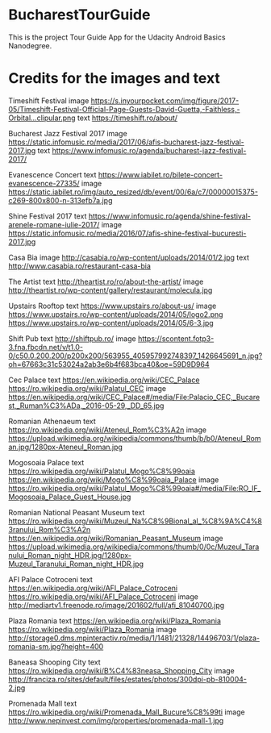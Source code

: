# BucharestTourGuide
This is the project Tour Guide App for the Udacity Android Basics Nanodegree.


# Credits for the images and text
Timeshift Festival
image
https://s.inyourpocket.com/img/figure/2017-05/Timeshift-Festival-Official-Page-Guests-David-Guetta,-Faithless,-Orbital...clipular.png
text
https://timeshift.ro/about/

Bucharest Jazz Festival 2017
image
https://static.infomusic.ro/media/2017/06/afis-bucharest-jazz-festival-2017.jpg
text
https://www.infomusic.ro/agenda/bucharest-jazz-festival-2017/

Evanescence Concert
text 
https://www.iabilet.ro/bilete-concert-evanescence-27335/
image
https://static.iabilet.ro/img/auto_resized/db/event/00/6a/c7/00000015375-c269-800x800-n-313efb7a.jpg

Shine Festival 2017
text
https://www.infomusic.ro/agenda/shine-festival-arenele-romane-iulie-2017/
image
https://static.infomusic.ro/media/2016/07/afis-shine-festival-bucuresti-2017.jpg

Casa Bia
image
http://casabia.ro/wp-content/uploads/2014/01/2.jpg
text
http://www.casabia.ro/restaurant-casa-bia

The Artist
text
http://theartist.ro/ro/about-the-artist/
image
http://theartist.ro/wp-content/gallery/restaurant/molecula.jpg

Upstairs Rooftop
text
https://www.upstairs.ro/about-us/
image
https://www.upstairs.ro/wp-content/uploads/2014/05/logo2.png
https://www.upstairs.ro/wp-content/uploads/2014/05/6-3.jpg

Shift Pub
text
http://shiftpub.ro/
image
https://scontent.fotp3-3.fna.fbcdn.net/v/t1.0-0/c50.0.200.200/p200x200/563955_405957992748397_1426645691_n.jpg?oh=67663c31c53024a2ab3e6b4f683bca40&oe=59D9D964

Cec Palace
text
https://en.wikipedia.org/wiki/CEC_Palace
https://ro.wikipedia.org/wiki/Palatul_CEC
image
https://en.wikipedia.org/wiki/CEC_Palace#/media/File:Palacio_CEC,_Bucarest,_Ruman%C3%ADa,_2016-05-29,_DD_65.jpg

Romanian Athenaeum
text
https://ro.wikipedia.org/wiki/Ateneul_Rom%C3%A2n
image
https://upload.wikimedia.org/wikipedia/commons/thumb/b/b0/Ateneul_Roman.jpg/1280px-Ateneul_Roman.jpg

Mogosoaia Palace
text
https://ro.wikipedia.org/wiki/Palatul_Mogo%C8%99oaia
https://en.wikipedia.org/wiki/Mogo%C8%99oaia_Palace
image
https://ro.wikipedia.org/wiki/Palatul_Mogo%C8%99oaia#/media/File:RO_IF_Mogosoaia_Palace_Guest_House.jpg

Romanian National Peasant Museum
text
https://ro.wikipedia.org/wiki/Muzeul_Na%C8%9Bional_al_%C8%9A%C4%83ranului_Rom%C3%A2n
https://en.wikipedia.org/wiki/Romanian_Peasant_Museum
image
https://upload.wikimedia.org/wikipedia/commons/thumb/0/0c/Muzeul_Taranului_Roman_night_HDR.jpg/1280px-Muzeul_Taranului_Roman_night_HDR.jpg

AFI Palace Cotroceni
text
https://en.wikipedia.org/wiki/AFI_Palace_Cotroceni
https://ro.wikipedia.org/wiki/AFI_Palace_Cotroceni
image
http://mediartv1.freenode.ro/image/201602/full/afi_81040700.jpg

Plaza Romania
text
https://en.wikipedia.org/wiki/Plaza_Romania
https://ro.wikipedia.org/wiki/Plaza_Romania
image
http://storage0.dms.mpinteractiv.ro/media/1/1481/21328/14496703/1/plaza-romania-sm.jpg?height=400

Baneasa Shooping City
text
https://ro.wikipedia.org/wiki/B%C4%83neasa_Shopping_City
image
http://franciza.ro/sites/default/files/estates/photos/300dpi-pb-810004-2.jpg

Promenada Mall
text
https://ro.wikipedia.org/wiki/Promenada_Mall_Bucure%C8%99ti
image
http://www.nepinvest.com/img/properties/promenada-mall-1.jpg
